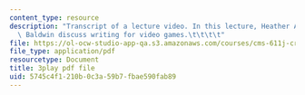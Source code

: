 ```yaml
---
content_type: resource
description: "Transcript of a lecture video. In this lecture, Heather Albano and Laura\
  \ Baldwin discuss writing for video games.\t\t\t\t"
file: https://ol-ocw-studio-app-qa.s3.amazonaws.com/courses/cms-611j-creating-video-games-fall-2014/5745c4f1210b0c3a59b7fbae590fab89_5wHMEQkFzvE.pdf
file_type: application/pdf
resourcetype: Document
title: 3play pdf file
uid: 5745c4f1-210b-0c3a-59b7-fbae590fab89
---
```

